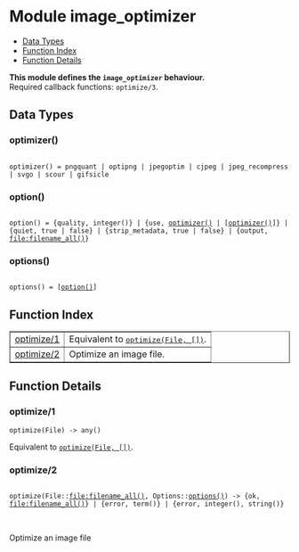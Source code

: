 

# Module image_optimizer #
* [Data Types](#types)
* [Function Index](#index)
* [Function Details](#functions)

__This module defines the `image_optimizer` behaviour.__<br /> Required callback functions: `optimize/3`.

<a name="types"></a>

## Data Types ##




### <a name="type-optimizer">optimizer()</a> ###


<pre><code>
optimizer() = pngquant | optipng | jpegoptim | cjpeg | jpeg_recompress | svgo | scour | gifsicle
</code></pre>




### <a name="type-option">option()</a> ###


<pre><code>
option() = {quality, integer()} | {use, <a href="#type-optimizer">optimizer()</a> | [<a href="#type-optimizer">optimizer()</a>]} | {quiet, true | false} | {strip_metadata, true | false} | {output, <a href="file.md#type-filename_all">file:filename_all()</a>}
</code></pre>




### <a name="type-options">options()</a> ###


<pre><code>
options() = [<a href="#type-option">option()</a>]
</code></pre>

<a name="index"></a>

## Function Index ##


<table width="100%" border="1" cellspacing="0" cellpadding="2" summary="function index"><tr><td valign="top"><a href="#optimize-1">optimize/1</a></td><td>Equivalent to <a href="#optimize-2"><tt>optimize(File, [])</tt></a>.</td></tr><tr><td valign="top"><a href="#optimize-2">optimize/2</a></td><td>
Optimize an image file.</td></tr></table>


<a name="functions"></a>

## Function Details ##

<a name="optimize-1"></a>

### optimize/1 ###

`optimize(File) -> any()`

Equivalent to [`optimize(File, [])`](#optimize-2).

<a name="optimize-2"></a>

### optimize/2 ###

<pre><code>
optimize(File::<a href="file.md#type-filename_all">file:filename_all()</a>, Options::<a href="#type-options">options()</a>) -&gt; {ok, <a href="file.md#type-filename_all">file:filename_all()</a>} | {error, term()} | {error, integer(), string()}
</code></pre>
<br />

Optimize an image file

